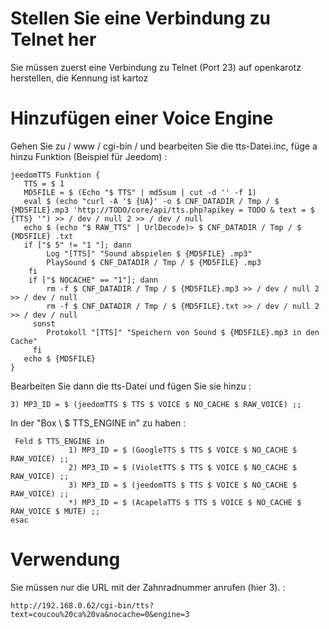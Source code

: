 Stellen Sie eine Verbindung zu Telnet her 
======================

Sie müssen zuerst eine Verbindung zu Telnet (Port 23) auf openkarotz herstellen,
die Kennung ist kartoz

Hinzufügen einer Voice Engine 
=========================

Gehen Sie zu / www / cgi-bin / und bearbeiten Sie die tts-Datei.inc, füge a hinzu
Funktion (Beispiel für Jeedom) :

    jeedomTTS Funktion {
       TTS = $ 1
       MD5FILE = $ (Echo "$ TTS" | md5sum | cut -d '' -f 1)
       eval $ (echo "curl -A '$ {UA}' -o $ CNF_DATADIR / Tmp / $ {MD5FILE}.mp3 'http://TODO/core/api/tts.php?apikey = TODO & text = $ {TTS} '") >> / dev / null 2 >> / dev / null
       echo $ (echo "$ RAW_TTS" | UrlDecode)> $ CNF_DATADIR / Tmp / $ {MD5FILE} .txt
       if ["$ 5" != "1 "]; dann
            Log "[TTS]" "Sound abspielen $ {MD5FILE} .mp3"
            PlaySound $ CNF_DATADIR / Tmp / $ {MD5FILE} .mp3
        fi
        if ["$ NOCACHE" == "1"]; dann
            rm -f $ CNF_DATADIR / Tmp / $ {MD5FILE}.mp3 >> / dev / null 2 >> / dev / null
            rm -f $ CNF_DATADIR / Tmp / $ {MD5FILE}.txt >> / dev / null 2 >> / dev / null
         sonst
            Protokoll "[TTS]" "Speichern von Sound $ {MD5FILE}.mp3 in den Cache"
         fi
       echo $ {MD5FILE}
    }

Bearbeiten Sie dann die tts-Datei und fügen Sie sie hinzu :

    3) MP3_ID = $ (jeedomTTS $ TTS $ VOICE $ NO_CACHE $ RAW_VOICE) ;;

In der "Box \ $ TTS\_ENGINE in" zu haben :

     Feld $ TTS_ENGINE in
                 1) MP3_ID = $ (GoogleTTS $ TTS $ VOICE $ NO_CACHE $ RAW_VOICE) ;;
                 2) MP3_ID = $ (VioletTTS $ TTS $ VOICE $ NO_CACHE $ RAW_VOICE) ;;
                 3) MP3_ID = $ (jeedomTTS $ TTS $ VOICE $ NO_CACHE $ RAW_VOICE) ;;
                 *) MP3_ID = $ (AcapelaTTS $ TTS $ VOICE $ NO_CACHE $ RAW_VOICE $ MUTE) ;;
    esac

Verwendung 
===========

Sie müssen nur die URL mit der Zahnradnummer anrufen (hier 3). :

    http://192.168.0.62/cgi-bin/tts?text=coucou%20ca%20va&nocache=0&engine=3

